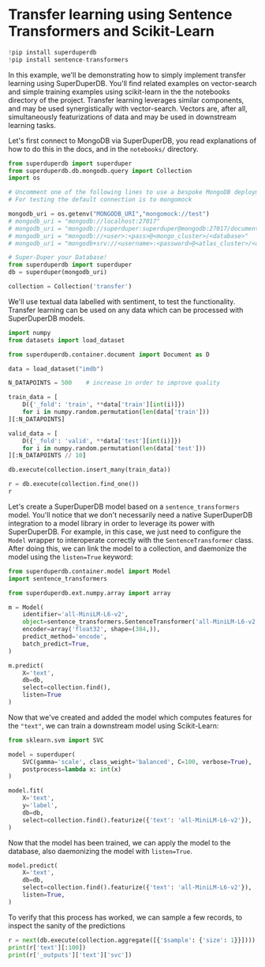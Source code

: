 # Transfer learning using Sentence Transformers and Scikit-Learn


```python
!pip install superduperdb
!pip install sentence-transformers
```

In this example, we'll be demonstrating how to simply implement transfer learning using SuperDuperDB.
You'll find related examples on vector-search and simple training examples using scikit-learn in the 
the notebooks directory of the project. Transfer learning leverages similar components, and may be used synergistically with vector-search. Vectors are, after all, simultaneously featurizations of 
data and may be used in downstream learning tasks.

Let's first connect to MongoDB via SuperDuperDB, you read explanations of how to do this in 
the docs, and in the `notebooks/` directory.


```python
from superduperdb import superduper
from superduperdb.db.mongodb.query import Collection
import os

# Uncomment one of the following lines to use a bespoke MongoDB deployment
# For testing the default connection is to mongomock

mongodb_uri = os.getenv("MONGODB_URI","mongomock://test")
# mongodb_uri = "mongodb://localhost:27017"
# mongodb_uri = "mongodb://superduper:superduper@mongodb:27017/documents"
# mongodb_uri = "mongodb://<user>:<pass>@<mongo_cluster>/<database>"
# mongodb_uri = "mongodb+srv://<username>:<password>@<atlas_cluster>/<database>"

# Super-Duper your Database!
from superduperdb import superduper
db = superduper(mongodb_uri)

collection = Collection('transfer')
```

We'll use textual data labelled with sentiment, to test the functionality. Transfer learning 
can be used on any data which can be processed with SuperDuperDB models.


```python
import numpy
from datasets import load_dataset

from superduperdb.container.document import Document as D

data = load_dataset("imdb")

N_DATAPOINTS = 500    # increase in order to improve quality

train_data = [
    D({'_fold': 'train', **data['train'][int(i)]}) 
    for i in numpy.random.permutation(len(data['train']))
][:N_DATAPOINTS]

valid_data = [
    D({'_fold': 'valid', **data['test'][int(i)]}) 
    for i in numpy.random.permutation(len(data['test']))
][:N_DATAPOINTS // 10]

db.execute(collection.insert_many(train_data))

r = db.execute(collection.find_one())
r
```

Let's create a SuperDuperDB model based on a `sentence_transformers` model.
You'll notice that we don't necessarily need a native SuperDuperDB integration to a model library 
in order to leverage its power with SuperDuperDB. For example, in this case, we just need 
to configure the `Model` wrapper to interoperate correctly with the `SentenceTransformer` class. After doing this, we can link the model to a collection, and daemonize the model using the `listen=True` keyword:


```python
from superduperdb.container.model import Model
import sentence_transformers

from superduperdb.ext.numpy.array import array

m = Model(
    identifier='all-MiniLM-L6-v2',
    object=sentence_transformers.SentenceTransformer('all-MiniLM-L6-v2'),
    encoder=array('float32', shape=(384,)),
    predict_method='encode',
    batch_predict=True,
)

m.predict(
    X='text',
    db=db,
    select=collection.find(),
    listen=True
)
```

Now that we've created and added the model which computes features for the `"text"`, we can train a 
downstream model using Scikit-Learn:


```python
from sklearn.svm import SVC

model = superduper(
    SVC(gamma='scale', class_weight='balanced', C=100, verbose=True),
    postprocess=lambda x: int(x)
)

model.fit(
    X='text',
    y='label',
    db=db,
    select=collection.find().featurize({'text': 'all-MiniLM-L6-v2'}),
)
```

Now that the model has been trained, we can apply the model to the database, also daemonizing the model 
with `listen=True`.


```python
model.predict(
    X='text',
    db=db,
    select=collection.find().featurize({'text': 'all-MiniLM-L6-v2'}),
    listen=True,
)
```

To verify that this process has worked, we can sample a few records, to inspect the sanity of the predictions


```python
r = next(db.execute(collection.aggregate([{'$sample': {'size': 1}}])))
print(r['text'][:100])
print(r['_outputs']['text']['svc'])
```
